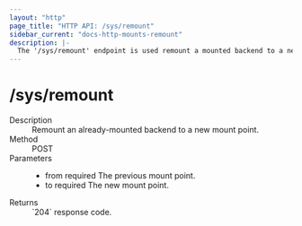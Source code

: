 ```yaml
---
layout: "http"
page_title: "HTTP API: /sys/remount"
sidebar_current: "docs-http-mounts-remount"
description: |-
  The '/sys/remount' endpoint is used remount a mounted backend to a new endpoint.
---
```


# /sys/remount

<dl>
  <dt>Description</dt>
  <dd>
    Remount an already-mounted backend to a new mount point.
  </dd>

  <dt>Method</dt>
  <dd>POST</dd>

  <dt>Parameters</dt>
  <dd>
    <ul>
      <li>
        <span class="param">from</span>
        <span class="param-flags">required</span>
        The previous mount point.
      </li>
      <li>
        <span class="param">to</span>
        <span class="param-flags">required</span>
        The new mount point.
      </li>
    </ul>
  </dd>

  <dt>Returns</dt>
  <dd>`204` response code.
  </dd>
</dl>
